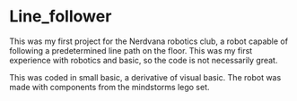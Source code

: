 # Line_follower

This was my first project for the Nerdvana robotics club, a robot capable of following a predetermined line path on the floor.
This was my first experience with robotics and basic, so the code is not necessarily great.

This was coded in small basic, a derivative of visual basic. The robot was made with components from the mindstorms lego set.
